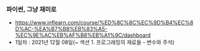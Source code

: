 ### 파이썬, 그냥 재미로
- https://www.inflearn.com/course/%ED%8C%8C%EC%9D%B4%EC%8D%AC-%EA%B7%B8%EB%83%A5-%EC%9E%AC%EB%AF%B8%EB%A1%9C/dashboard
- 1일차 : 2021년 12월 08일(~ 섹션 1. 프로그래밍의 재료들 - 변수와 주석)